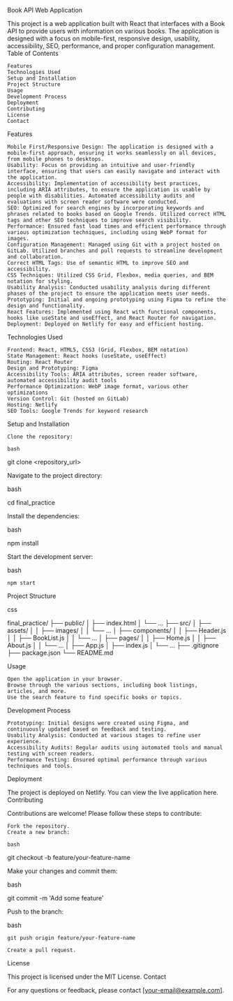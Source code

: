 Book API Web Application

This project is a web application built with React that interfaces with a Book API to provide users with information on various books. The application is designed with a focus on mobile-first, responsive design, usability, accessibility, SEO, performance, and proper configuration management.
Table of Contents

    Features
    Technologies Used
    Setup and Installation
    Project Structure
    Usage
    Development Process
    Deployment
    Contributing
    License
    Contact

Features

    Mobile First/Responsive Design: The application is designed with a mobile-first approach, ensuring it works seamlessly on all devices, from mobile phones to desktops.
    Usability: Focus on providing an intuitive and user-friendly interface, ensuring that users can easily navigate and interact with the application.
    Accessibility: Implementation of accessibility best practices, including ARIA attributes, to ensure the application is usable by people with disabilities. Automated accessibility audits and evaluations with screen reader software were conducted.
    SEO: Optimized for search engines by incorporating keywords and phrases related to books based on Google Trends. Utilized correct HTML tags and other SEO techniques to improve search visibility.
    Performance: Ensured fast load times and efficient performance through various optimization techniques, including using WebP format for images.
    Configuration Management: Managed using Git with a project hosted on GitLab. Utilized branches and pull requests to streamline development and collaboration.
    Correct HTML Tags: Use of semantic HTML to improve SEO and accessibility.
    CSS Techniques: Utilized CSS Grid, Flexbox, media queries, and BEM notation for styling.
    Usability Analysis: Conducted usability analysis during different phases of the project to ensure the application meets user needs.
    Prototyping: Initial and ongoing prototyping using Figma to refine the design and functionality.
    React Features: Implemented using React with functional components, hooks like useState and useEffect, and React Router for navigation.
    Deployment: Deployed on Netlify for easy and efficient hosting.

Technologies Used

    Frontend: React, HTML5, CSS3 (Grid, Flexbox, BEM notation)
    State Management: React hooks (useState, useEffect)
    Routing: React Router
    Design and Prototyping: Figma
    Accessibility Tools: ARIA attributes, screen reader software, automated accessibility audit tools
    Performance Optimization: WebP image format, various other optimizations
    Version Control: Git (hosted on GitLab)
    Hosting: Netlify
    SEO Tools: Google Trends for keyword research

Setup and Installation

    Clone the repository:

    bash

git clone <repository_url>

Navigate to the project directory:

bash

cd final_practice

Install the dependencies:

bash

npm install

Start the development server:

bash

    npm start

Project Structure

css

final_practice/
├── public/
│   ├── index.html
│   └── ...
├── src/
│   ├── assets/
│   │   ├── images/
│   │   └── ...
│   ├── components/
│   │   ├── Header.js
│   │   ├── BookList.js
│   │   └── ...
│   ├── pages/
│   │   ├── Home.js
│   │   ├── About.js
│   │   └── ...
│   ├── App.js
│   ├── index.js
│   └── ...
├── .gitignore
├── package.json
└── README.md

Usage

    Open the application in your browser.
    Browse through the various sections, including book listings, articles, and more.
    Use the search feature to find specific books or topics.

Development Process

    Prototyping: Initial designs were created using Figma, and continuously updated based on feedback and testing.
    Usability Analysis: Conducted at various stages to refine user experience.
    Accessibility Audits: Regular audits using automated tools and manual testing with screen readers.
    Performance Testing: Ensured optimal performance through various techniques and tools.

Deployment

The project is deployed on Netlify. You can view the live application here.
Contributing

Contributions are welcome! Please follow these steps to contribute:

    Fork the repository.
    Create a new branch:

    bash

git checkout -b feature/your-feature-name

Make your changes and commit them:

bash

git commit -m 'Add some feature'

Push to the branch:

bash

    git push origin feature/your-feature-name

    Create a pull request.

License

This project is licensed under the MIT License.
Contact

For any questions or feedback, please contact [your-email@example.com].
